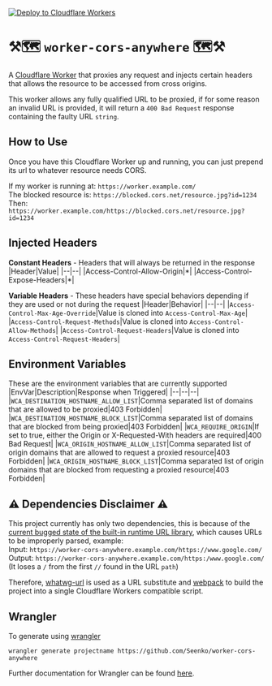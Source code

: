 [![Deploy to Cloudflare Workers](https://deploy.workers.cloudflare.com/button)](https://deploy.workers.cloudflare.com/?url=https://github.com/Seenko/worker-cors-anywhere)
# ⚒🗺 `worker-cors-anywhere` 🗺⚒

A [Cloudflare Worker](https://developers.cloudflare.com/workers/learning/how-workers-works) that proxies any request and injects certain headers that allows the resource to be accessed from cross origins.

This worker allows any fully qualified URL to be proxied, if for some reason an invalid URL is provided, it will return a `400 Bad Request` response containing the faulty URL `string`.

## How to Use
Once you have this Cloudflare Worker up and running, you can just prepend its url to whatever resource needs CORS.

If my worker is running at: `https://worker.example.com/`  
The blocked resource is: `https://blocked.cors.net/resource.jpg?id=1234`  
Then: `https://worker.example.com/https://blocked.cors.net/resource.jpg?id=1234`

## Injected Headers

**Constant Headers** - Headers that will always be returned in the response
|Header|Value|
|--|--|
|Access-Control-Allow-Origin|\*|
|Access-Control-Expose-Headers|\*|

**Variable Headers** - These headers have special behaviors depending if they are used or not during the request
|Header|Behavior|
|--|--|
|`Access-Control-Max-Age-Override`|Value is cloned into `Access-Control-Max-Age`|
|`Access-Control-Request-Methods`|Value is cloned into `Access-Control-Allow-Methods`|
|`Access-Control-Request-Headers`|Value is cloned into `Access-Control-Request-Headers`|

## Environment Variables
These are the environment variables that are currently supported
|EnvVar|Description|Response when Triggered|
|--|--|--|
|`WCA_DESTINATION_HOSTNAME_ALLOW_LIST`|Comma separated list of domains that are allowed to be proxied|403 Forbidden|
|`WCA_DESTINATION_HOSTNAME_BLOCK_LIST`|Comma separated list of domains that are blocked from being proxied|403 Forbidden|
|`WCA_REQUIRE_ORIGIN`|If set to true, either the Origin or X-Requested-With headers are required|400 Bad Request|
|`WCA_ORIGIN_HOSTNAME_ALLOW_LIST`|Comma separated list of origin domains that are allowed to request a proxied resource|403 Forbidden|
|`WCA_ORIGIN_HOSTNAME_BLOCK_LIST`|Comma separated list of origin domains that are blocked from requesting a proxied resource|403 Forbidden|

## ⚠️ Dependencies Disclaimer ⚠️
This project currently has only two dependencies, this is because of the [current bugged state of the built-in runtime URL library](https://community.cloudflare.com/t/bug-inconsistent-url-behaviour/98044), which causes URLs to be improperly parsed, example:  
Input: `https://worker-cors-anywhere.example.com/https://www.google.com/`  
Output: `https://worker-cors-anywhere.example.com/https:/www.google.com/` (It loses a `/` from the first `//` found in the URL `path`)

Therefore, [whatwg-url](https://www.npmjs.com/package/whatwg-url) is used as a URL substitute and [webpack](https://www.npmjs.com/package/webpack) to build the project into a single Cloudflare Workers compatible script.

## Wrangler
To generate using [wrangler](https://github.com/cloudflare/wrangler)

```
wrangler generate projectname https://github.com/Seenko/worker-cors-anywhere
```

Further documentation for Wrangler can be found [here](https://developers.cloudflare.com/workers/tooling/wrangler).
